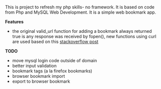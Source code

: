 This is project to  refresh my php skills- no framework. It is based on code from Php and MySQL Web Development. 
It is a simple web bookmark app.

**Features**
- the original valid_url function for adding a bookmark always returned true is any response was received by fopen(),  new functions using curl
are used based on this [stackoverflow post](https://stackoverflow.com/questions/2280394/how-can-i-check-if-a-url-exists-via-php)

**TODO**
- move mysql login code outside of domain
- better input validation
- bookmark tags (a la firefox bookmarks)
- browser bookmark import
- export to browser bookmark